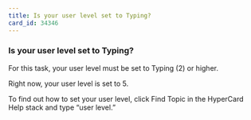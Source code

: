 ```yaml
---
title: Is your user level set to Typing?
card_id: 34346
---
```


### Is your user level set to Typing?

For this task, your user level must be set to Typing (2) or higher. 

Right now, your user level is set to 5.

To find out how to set your user level, click Find Topic in the HyperCard Help stack and type “user level.”